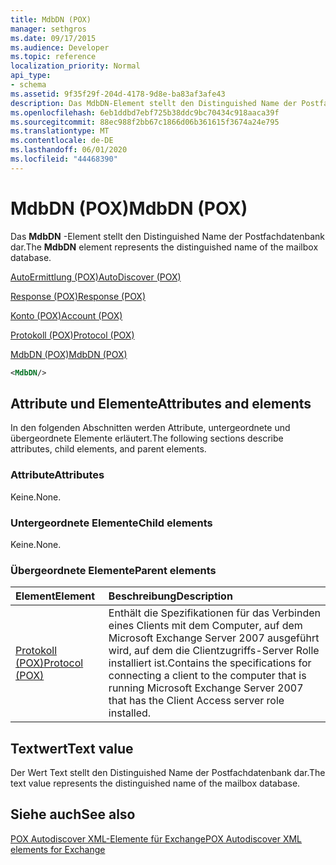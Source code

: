 ```yaml
---
title: MdbDN (POX)
manager: sethgros
ms.date: 09/17/2015
ms.audience: Developer
ms.topic: reference
localization_priority: Normal
api_type:
- schema
ms.assetid: 9f35f29f-204d-4178-9d8e-ba83af3afe43
description: Das MdbDN-Element stellt den Distinguished Name der Postfachdatenbank dar.
ms.openlocfilehash: 6eb1ddbd7ebf725b38ddc9bc70434c918aaca39f
ms.sourcegitcommit: 88ec988f2bb67c1866d06b361615f3674a24e795
ms.translationtype: MT
ms.contentlocale: de-DE
ms.lasthandoff: 06/01/2020
ms.locfileid: "44468390"
---
```

# <a name="mdbdn-pox"></a><span data-ttu-id="17594-103">MdbDN (POX)</span><span class="sxs-lookup"><span data-stu-id="17594-103">MdbDN (POX)</span></span>

<span data-ttu-id="17594-104">Das **MdbDN** -Element stellt den Distinguished Name der Postfachdatenbank dar.</span><span class="sxs-lookup"><span data-stu-id="17594-104">The **MdbDN** element represents the distinguished name of the mailbox database.</span></span> 
  
[<span data-ttu-id="17594-105">AutoErmittlung (POX)</span><span class="sxs-lookup"><span data-stu-id="17594-105">AutoDiscover (POX)</span></span>](autodiscover-pox.md)
  
[<span data-ttu-id="17594-106">Response (POX)</span><span class="sxs-lookup"><span data-stu-id="17594-106">Response (POX)</span></span>](response-pox.md)
  
[<span data-ttu-id="17594-107">Konto (POX)</span><span class="sxs-lookup"><span data-stu-id="17594-107">Account (POX)</span></span>](account-pox.md)
  
[<span data-ttu-id="17594-108">Protokoll (POX)</span><span class="sxs-lookup"><span data-stu-id="17594-108">Protocol (POX)</span></span>](protocol-pox.md)
  
[<span data-ttu-id="17594-109">MdbDN (POX)</span><span class="sxs-lookup"><span data-stu-id="17594-109">MdbDN (POX)</span></span>](mdbdn-pox.md)
  
```xml
<MdbDN/>
```

## <a name="attributes-and-elements"></a><span data-ttu-id="17594-110">Attribute und Elemente</span><span class="sxs-lookup"><span data-stu-id="17594-110">Attributes and elements</span></span>

<span data-ttu-id="17594-111">In den folgenden Abschnitten werden Attribute, untergeordnete und übergeordnete Elemente erläutert.</span><span class="sxs-lookup"><span data-stu-id="17594-111">The following sections describe attributes, child elements, and parent elements.</span></span>
  
### <a name="attributes"></a><span data-ttu-id="17594-112">Attribute</span><span class="sxs-lookup"><span data-stu-id="17594-112">Attributes</span></span>

<span data-ttu-id="17594-113">Keine.</span><span class="sxs-lookup"><span data-stu-id="17594-113">None.</span></span>
  
### <a name="child-elements"></a><span data-ttu-id="17594-114">Untergeordnete Elemente</span><span class="sxs-lookup"><span data-stu-id="17594-114">Child elements</span></span>

<span data-ttu-id="17594-115">Keine.</span><span class="sxs-lookup"><span data-stu-id="17594-115">None.</span></span>
  
### <a name="parent-elements"></a><span data-ttu-id="17594-116">Übergeordnete Elemente</span><span class="sxs-lookup"><span data-stu-id="17594-116">Parent elements</span></span>

|<span data-ttu-id="17594-117">**Element**</span><span class="sxs-lookup"><span data-stu-id="17594-117">**Element**</span></span>|<span data-ttu-id="17594-118">**Beschreibung**</span><span class="sxs-lookup"><span data-stu-id="17594-118">**Description**</span></span>|
|:-----|:-----|
|[<span data-ttu-id="17594-119">Protokoll (POX)</span><span class="sxs-lookup"><span data-stu-id="17594-119">Protocol (POX)</span></span>](protocol-pox.md) <br/> |<span data-ttu-id="17594-120">Enthält die Spezifikationen für das Verbinden eines Clients mit dem Computer, auf dem Microsoft Exchange Server 2007 ausgeführt wird, auf dem die Clientzugriffs-Server Rolle installiert ist.</span><span class="sxs-lookup"><span data-stu-id="17594-120">Contains the specifications for connecting a client to the computer that is running Microsoft Exchange Server 2007 that has the Client Access server role installed.</span></span>  <br/> |
   
## <a name="text-value"></a><span data-ttu-id="17594-121">Textwert</span><span class="sxs-lookup"><span data-stu-id="17594-121">Text value</span></span>

<span data-ttu-id="17594-122">Der Wert Text stellt den Distinguished Name der Postfachdatenbank dar.</span><span class="sxs-lookup"><span data-stu-id="17594-122">The text value represents the distinguished name of the mailbox database.</span></span>
  
## <a name="see-also"></a><span data-ttu-id="17594-123">Siehe auch</span><span class="sxs-lookup"><span data-stu-id="17594-123">See also</span></span>



[<span data-ttu-id="17594-124">POX Autodiscover XML-Elemente für Exchange</span><span class="sxs-lookup"><span data-stu-id="17594-124">POX Autodiscover XML elements for Exchange</span></span>](pox-autodiscover-xml-elements-for-exchange.md)

